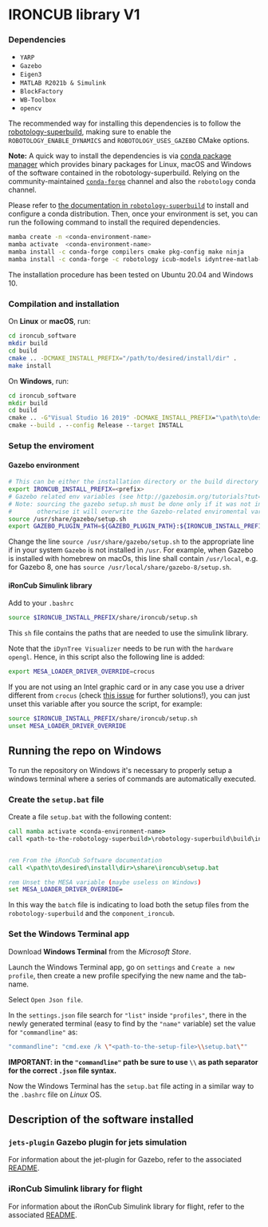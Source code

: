 # IRONCUB library V1

### Dependencies

- `YARP`
- `Gazebo`
- `Eigen3`
- `MATLAB R2021b & Simulink`
- `BlockFactory`
- `WB-Toolbox`
- `opencv`

The recommended way for installing this dependencies is to follow the [robotology-superbuild](https://github.com/robotology/robotology-superbuild), making sure to enable the `ROBOTOLOGY_ENABLE_DYNAMICS` and `ROBOTOLOGY_USES_GAZEBO` CMake options.

**Note:** A quick way to install the dependencies is via [conda package manager](https://docs.conda.io) which provides binary packages for Linux, macOS and Windows of the software contained in the robotology-superbuild. Relying on the community-maintained [`conda-forge`](https://conda-forge.org/) channel and also the `robotology` conda channel.

Please refer to [the documentation in `robotology-superbuild`](https://github.com/robotology/robotology-superbuild/blob/7d79a44e90fbcedf137ab6c5c1d83b943d6e6839/doc/conda-forge.md) to install and configure a conda distribution. Then, once your environment is set, you can run the following command to install the required dependencies.

```sh
mamba create -n <conda-environment-name>
mamba activate  <conda-environment-name>
mamba install -c conda-forge compilers cmake pkg-config make ninja
mamba install -c conda-forge -c robotology icub-models idyntree-matlab-bindings wb-toolbox whole-body-controllers whole-body-estimators gazebo gazebo-yarp-plugins opencv
```

The installation procedure has been tested on Ubuntu 20.04 and Windows 10.

### Compilation and installation

On **Linux** or **macOS**, run:

```bash
cd ironcub_software
mkdir build
cd build
cmake .. -DCMAKE_INSTALL_PREFIX="/path/to/desired/install/dir" .
make install
```

On **Windows**, run:

```cmd
cd ironcub_software
mkdir build
cd build
cmake .. -G"Visual Studio 16 2019" -DCMAKE_INSTALL_PREFIX="\path\to\desired\install\dir"
cmake --build . --config Release --target INSTALL
```

### Setup the enviroment

#### Gazebo environment

```bash
# This can be either the installation directory or the build directory
export IRONCUB_INSTALL_PREFIX=<prefix>
# Gazebo related env variables (see http://gazebosim.org/tutorials?tut=components#EnvironmentVariables )
# Note: sourcing the gazebo setup.sh must be done only if it was not included before by another setup script of another project,
#       otherwise it will overwrite the Gazebo-related enviromental variables already set
source /usr/share/gazebo/setup.sh
export GAZEBO_PLUGIN_PATH=${GAZEBO_PLUGIN_PATH}:${IRONCUB_INSTALL_PREFIX}/lib
```

Change the line `source /usr/share/gazebo/setup.sh` to the appropriate line if in your system `Gazebo` is not installed
in `/usr`. For example, when Gazebo is installed with homebrew on macOs, this line shall contain `/usr/local`, e.g. for Gazebo 8, one has `source /usr/local/share/gazebo-8/setup.sh`.

#### iRonCub Simulink library

Add to your `.bashrc`

```bash
source $IRONCUB_INSTALL_PREFIX/share/ironcub/setup.sh
```

This `sh` file contains the paths that are needed to use the simulink library.

Note that the `iDynTree Visualizer` needs to be run with the `hardware opengl`. Hence, in this script also the following line is added:

```bash
export MESA_LOADER_DRIVER_OVERRIDE=crocus
```

If you are not using an Intel graphic card or in any case you use a driver different from `crocus` (check [this issue](https://github.com/robotology/robotology-superbuild/issues/953) for further solutions!), you can just unset this variable after you source the script, for example:

```bash
source $IRONCUB_INSTALL_PREFIX/share/ironcub/setup.sh
unset MESA_LOADER_DRIVER_OVERRIDE
```

## Running the repo on Windows

To run the repository on Windows it's necessary to properly setup a windows terminal where a series of commands are automatically executed.

### Create the `setup.bat` file

Create a file `setup.bat` with the following content:

```cmd
call mamba activate <conda-environment-name>
call <path-to-the-robotology-superbuild>\robotology-superbuild\build\install\share\robotology-superbuild\setup.bat


rem From the iRonCub Software documentation
call <\path\to\desired\install\dir>\share\ironcub\setup.bat

rem Unset the MESA variable (maybe useless on Windows)
set MESA_LOADER_DRIVER_OVERRIDE=
```

In this way the `batch` file is indicating to load both the setup files from the `robotology-superbuild` and the `component_ironcub`.

### Set the Windows Terminal app

Download **Windows Terminal** from the _Microsoft Store_.

Launch the Windows Terminal app, go on `settings` and `Create a new profile`, then create a new profile specifying the new name and the tab-name.

Select `Open Json file`.

In the `settings.json` file search for `"list"` inside `"profiles"`, there in the newly generated terminal (easy to find by the `"name"` variable) set the value for `"commandline"` as:

```bash
"commandline": "cmd.exe /k \"<path-to-the-setup-file>\\setup.bat\""
```

**IMPORTANT: in the `"commandline"` path be sure to use `\\` as path separator for the correct `.json` file syntax.**

Now the Windows Terminal has the `setup.bat` file acting in a similar way to the `.bashrc` file on _Linux_ OS.

## Description of the software installed

### `jets-plugin` Gazebo plugin for jets simulation

For information about the jet-plugin for Gazebo, refer to the associated [README](gazebo/README.md).

### iRonCub Simulink library for flight

For information about the iRonCub Simulink library for flight, refer to the associated [README](simulink/README.md).

